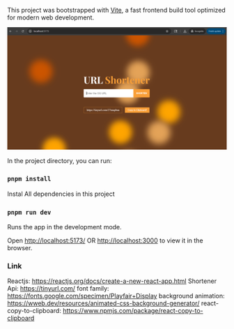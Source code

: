 This project was bootstrapped with [Vite](https://vitejs.dev/), a fast frontend build tool optimized for modern web development.

![Project Preview](./src/url_shortener.png)

In the project directory, you can run:

### `pnpm install`

Instal All dependencies in this project

### `pnpm run dev`

Runs the app in the development mode.<br />

Open [http://localhost:5173/](http://localhost:5173/) OR [http://localhost:3000](http://localhost:3000) to view it in the browser.

### Link

Reactjs: https://reactjs.org/docs/create-a-new-react-app.html
Shortener Api: https://tinyurl.com/
font family: https://fonts.google.com/specimen/Playfair+Display
background animation: https://wweb.dev/resources/animated-css-background-generator/
react-copy-to-clipboard: https://www.npmjs.com/package/react-copy-to-clipboard
